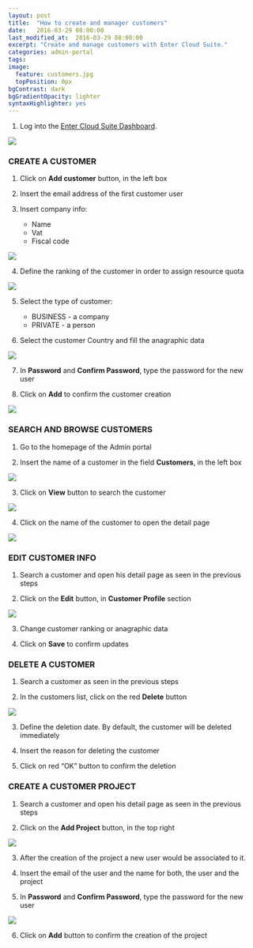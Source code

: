 ```yaml
---
layout: post
title:  "How to create and manager customers"
date:   2016-03-29 08:00:00
last_modified_at:  2016-03-29 08:00:00
excerpt: "Create and manage customers with Enter Cloud Suite."
categories: admin-portal
tags:
image:
  feature: customers.jpg
  topPosition: 0px
bgContrast: dark
bgGradientOpacity: lighter
syntaxHighlighter: yes
---
```

1. Log into the <a href="https://dashboard.entercloudsuite.com" target="_blank">Enter Cloud Suite Dashboard</a>.
<img class="responsive-guide-img" src="{{ site.baseurl_posts_img }}ecs-admin-portal-customers-01.png">

### CREATE A CUSTOMER

1. Click on **Add customer** button, in the left box

2. Insert the email address of the first customer user

3. Insert company info:
    * Name
    * Vat
    * Fiscal code
<img class="responsive-guide-img" src="{{ site.baseurl_posts_img }}ecs-admin-portal-customers-02.png">

4. Define the ranking of the customer in order to assign resource quota
<img class="responsive-guide-img" src="{{ site.baseurl_posts_img }}ecs-admin-portal-customers-03.png">

5. Select the type of customer:
    * BUSINESS - a company
    * PRIVATE - a person

6. Select the customer Country and fill the anagraphic data
<img class="responsive-guide-img" src="{{ site.baseurl_posts_img }}ecs-admin-portal-customers-04.png">

7. In **Password** and **Confirm Password**, type the password for the new user

8. Click on **Add** to confirm the customer creation
<img class="responsive-guide-img" src="{{ site.baseurl_posts_img }}ecs-admin-portal-customers-05.png">

### SEARCH AND BROWSE CUSTOMERS

1. Go to the homepage of the Admin portal

2. Insert the name of a customer in the field **Customers**, in the left box
<img class="responsive-guide-img" src="{{ site.baseurl_posts_img }}ecs-admin-portal-customers-06.png">

3. Click on **View** button to search the customer
<img class="responsive-guide-img" src="{{ site.baseurl_posts_img }}ecs-admin-portal-customers-07.png">

4. Click on the name of the customer to open the detail page
<img class="responsive-guide-img" src="{{ site.baseurl_posts_img }}ecs-admin-portal-customers-08.png">

### EDIT CUSTOMER INFO

1. Search a customer and open his detail page as seen in the previous steps

2. Click on the **Edit** button, in **Customer Profile** section 
<img class="responsive-guide-img" src="{{ site.baseurl_posts_img }}ecs-admin-portal-customers-09.png">

3. Change customer ranking or anagraphic data

4. Click on **Save** to confirm updates

### DELETE A CUSTOMER

1. Search a customer as seen in the previous steps

2. In the customers list, click on the red **Delete** button  
<img class="responsive-guide-img" src="{{ site.baseurl_posts_img }}ecs-admin-portal-customers-10.png">

3. Define the deletion date. By default, the customer will be deleted immediately

4. Insert the reason for deleting the customer

5. Click on red “OK” button to confirm the deletion

### CREATE A CUSTOMER PROJECT

1. Search a customer and open his detail page as seen in the previous steps

2. Click on the **Add Project** button, in the top right 
<img class="responsive-guide-img" src="{{ site.baseurl_posts_img }}ecs-admin-portal-customers-11.png">

3. After the creation of the project a new user would be associated to it.

4. Insert the email of the user and the name for both, the user and the project

5. In **Password** and **Confirm Password**, type the password for the new user
<img class="responsive-guide-img" src="{{ site.baseurl_posts_img }}ecs-admin-portal-customers-12.png">

6. Click on **Add** button to confirm the creation of the project